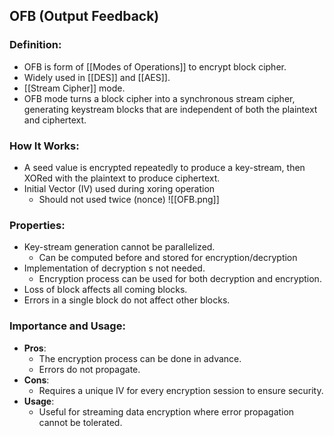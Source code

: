 ## OFB (Output Feedback)

### Definition:
 - OFB is form of [[Modes of Operations]] to encrypt block cipher.
- Widely used in [[DES]] and [[AES]].
- [[Stream Cipher]] mode.
- OFB mode turns a block cipher into a synchronous stream cipher, generating keystream blocks that are independent of both the plaintext and ciphertext.
### How It Works:
- A seed value is encrypted repeatedly to produce a key-stream, then XORed with the plaintext to produce ciphertext.
- Initial Vector (IV) used during xoring operation
	- Should not used twice (nonce)
![[OFB.png]]
### Properties: 
- Key-stream generation cannot be parallelized.
	- Can be computed before and stored for encryption/decryption
- Implementation of decryption s not needed.
	-  Encryption process can be used for both decryption and encryption.
- Loss of block affects all coming blocks.
- Errors in a single block do not affect other blocks.
### Importance and Usage:
- **Pros**: 
	- The encryption process can be done in advance.
	- Errors do not propagate.
- **Cons**: 
	- Requires a unique IV for every encryption session to ensure security.
- **Usage**: 
	- Useful for streaming data encryption where error propagation cannot be tolerated.